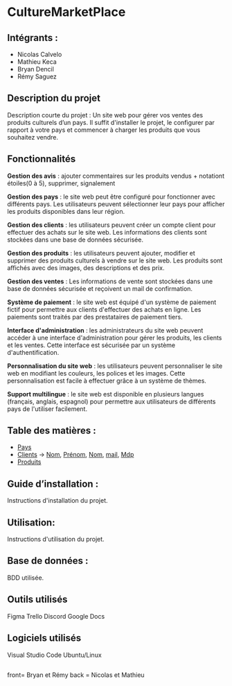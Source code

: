 # CultureMarketPlace

## Intégrants : 
- Nicolas Calvelo
- Mathieu Keca
- Bryan Dencil
- Rémy Saguez 

## Description du projet

Description courte du projet : Un site web pour gérer vos ventes des produits culturels d’un pays. Il suffit d'installer le projet, le configurer par rapport à votre pays et commencer à charger les produits que vous souhaitez vendre.

## Fonctionnalités

**Gestion des avis** : ajouter commentaires sur les produits vendus + notationt étoiles(0 à 5), supprimer, signalement

**Gestion des pays** : le site web peut être configuré pour fonctionner avec différents pays. Les utilisateurs peuvent sélectionner leur pays pour afficher les produits disponibles dans leur région.

**Gestion des clients** : les utilisateurs peuvent créer un compte client pour effectuer des achats sur le site web. Les informations des clients sont stockées dans une base de données sécurisée.

**Gestion des produits** : les utilisateurs peuvent ajouter, modifier et supprimer des produits culturels à vendre sur le site web. Les produits sont affichés avec des images, des descriptions et des prix.

**Gestion des ventes** :  Les informations de vente sont stockées dans une base de données sécurisée et reçoivent un mail de confirmation.

**Système de paiement** : le site web est équipé d'un système de paiement fictif pour permettre aux clients d'effectuer des achats en ligne. Les paiements sont traités par des prestataires de paiement tiers.

**Interface d'administration** : les administrateurs du site web peuvent accéder à une interface d'administration pour gérer les produits, les clients et les ventes. Cette interface est sécurisée par un système d'authentification.

**Personnalisation du site web** : les utilisateurs peuvent personnaliser le site web en modifiant les couleurs, les polices et les images. Cette personnalisation est facile à effectuer grâce à un système de thèmes.

**Support multilingue** : le site web est disponible en plusieurs langues (français, anglais, espagnol) pour permettre aux utilisateurs de différents pays de l'utiliser facilement.


## Table des matières :

- [Pays](#pays)
- [Clients](#clients) -> [Nom](#nomClients), [Prénom](#prénomClients), [Nom](#nomClients), [mail](#mailClients), [Mdp](#mdpClients)
- [Produits](#produits)

## Guide d’installation :

Instructions d'installation du projet.

## Utilisation:

Instructions d'utilisation du projet.

## Base de données :

BDD utilisée.

## Outils utilisés

Figma
Trello
Discord
Google Docs

## Logiciels utilisés

Visual Studio Code
Ubuntu/Linux

## 

front= Bryan et Rémy
back = Nicolas et Mathieu

